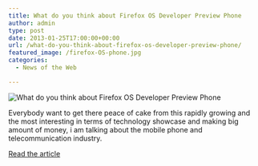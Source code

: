 ```yaml
---
title: What do you think about Firefox OS Developer Preview Phone
author: admin
type: post
date: 2013-01-25T17:00:00+00:00
url: /what-do-you-think-about-firefox-os-developer-preview-phone/
featured_image: /firefox-OS-phone.jpg
categories:
  - News of the Web

---
```

<img src="https://i1.wp.com/webdesignfm.com/wp-content/uploads/2013/01/firefox-OS-phone.jpg?w=700" alt="What do you think about Firefox OS Developer Preview Phone" data-recalc-dims="1" />

Everybody want to get there peace of cake from this rapidly growing and the most interesting in terms of technology showcase and making big amount of money, i am talking about the mobile phone and telecommunication industry.

<a href="http://webdesignfm.com/2013/01/what-do-you-think-about-firefox-os-developer-preview-phone/" title="What do you think about Firefox OS Developer Preview Phone" target="_blank">Read the article</a>